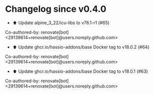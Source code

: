 # Changelog since v0.4.0
- ⬆️ Update alpine_3_22/icu-libs to v76.1-r1 (#65)

Co-authored-by: renovate[bot] <29139614+renovate[bot]@users.noreply.github.com> 
- ⬆️ Update ghcr.io/hassio-addons/base Docker tag to v18.0.2 (#64)

Co-authored-by: renovate[bot] <29139614+renovate[bot]@users.noreply.github.com> 
- ⬆️ Update ghcr.io/hassio-addons/base Docker tag to v18.0.1 (#63)

Co-authored-by: renovate[bot] <29139614+renovate[bot]@users.noreply.github.com> 
